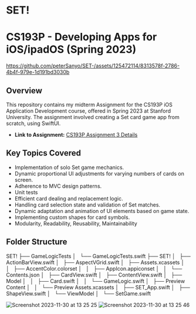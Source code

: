 # SET!
# CS193P - Developing Apps for iOS/ipadOS (Spring 2023)

https://github.com/peterSanyo/SET-/assets/125472114/8313578f-2786-4b4f-979e-1d191bd3030b

## Overview
This repository contains my midterm Assignment for the CS193P iOS Application Development course, 
offered in Spring 2023 at Stanford University. 
The assignment involved creating a Set card game app from scratch, using SwiftUI. 
- **Link to Assignment:** [CS193P Assignment 3 Details](https://cs193p.sites.stanford.edu/sites/g/files/sbiybj16636/files/media/file/a3_2.pdf)

## Key Topics Covered
- Implementation of solo Set game mechanics.
- Dynamic proportional UI adjustments for varying numbers of cards on screen.
- Adherence to MVC design patterns.
- Unit tests
- Efficient card dealing and replacement logic.
- Handling card selection state and validation of Set matches.
- Dynamic adaptation and animation of UI elements based on game state.
- Implementing custom shapes for card symbols.
- Modularity, Readability, Reusability, Maintainability

## Folder Structure
SET!
    ├── GameLogicTests
    │   └── GameLogicTests.swift
    ├── SET!
    │   ├── ActionBarView.swift 
    │   ├── AspectVGrid.swift 
    │   ├── Assets.xcassets
    │   │   ├── AccentColor.colorset
    │   │   ├── AppIcon.appiconset
    │   │   └── Contents.json
    │   ├── CardView.swift
    │   ├── ContentView.swift
    │   ├── Model
    │   │   ├── Card.swift
    │   │   └── GameLogic.swift 
    │   ├── Preview Content
    │   │   └── Preview Assets.xcassets
    │   ├── SET_App.swift
    │   ├── ShapeView.swift
    │   └── ViewModel
    │       └── SetGame.swift 


![Screenshot 2023-11-30 at 13 25 25](https://github.com/peterSanyo/SET-/assets/125472114/520d7e13-d17a-44a7-9645-7abfade90d3c)
![Screenshot 2023-11-30 at 13 25 46](https://github.com/peterSanyo/SET-/assets/125472114/c1a787c2-7779-434b-aeb1-947627c1ac90)



